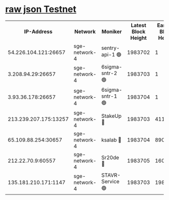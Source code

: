 
[raw json Testnet](https://rpc-check.sget.stavr.tech/sget/rpc-sget-result.json)
=


<table><tr><th>IP-Address</th><th>Network</th><th>Moniker</th><th>Latest Block Height</th><th>Earliest Block Height</th><th>Catching Up</th><th>Tx Index</th><th>Voting Power</th><th>Scan Time</th></tr><tr><td>54.226.104.121:26657</td><td>sge-network-4</td><td>sentry-api-1 🟢</td><td>1983702</td><td>1</td><td>False</td><td>on</td><td>0</td><td>2024-03-13T03:29:46.688441613UTC</td></tr><tr><td>3.208.94.29:26657</td><td>sge-network-4</td><td>6sigma-sntr-2 🟢</td><td>1983703</td><td>1</td><td>False</td><td>on</td><td>0</td><td>2024-03-13T03:29:55.958591743UTC</td></tr><tr><td>3.93.36.178:26657</td><td>sge-network-4</td><td>6sigma-sntr-1 🟢</td><td>1983704</td><td>1</td><td>False</td><td>on</td><td>0</td><td>2024-03-13T03:29:58.610088620UTC</td></tr><tr><td>213.239.207.175:13257</td><td>sge-network-4</td><td>StakeUp 🔴</td><td>1983703</td><td>411001</td><td>False</td><td>off</td><td>100</td><td>2024-03-13T03:29:55.032475777UTC</td></tr><tr><td>65.109.88.254:30657</td><td>sge-network-4</td><td>ksalab 🔴</td><td>1983704</td><td>890001</td><td>False</td><td>off</td><td>3166</td><td>2024-03-13T03:30:00.931442936UTC</td></tr><tr><td>212.22.70.9:60557</td><td>sge-network-4</td><td>Sr20de 🔴</td><td>1983705</td><td>1608978</td><td>False</td><td>on</td><td>104</td><td>2024-03-13T03:30:03.353302685UTC</td></tr><tr><td>135.181.210.171:1147</td><td>sge-network-4</td><td>STAVR-Service 🟢</td><td>1983703</td><td>1980001</td><td>False</td><td>on</td><td>0</td><td>2024-03-13T03:29:55.376394211UTC</td></tr></table>
